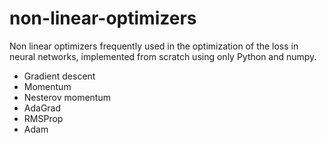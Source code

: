 # non-linear-optimizers
Non linear optimizers frequently used in the optimization of the loss in neural networks, implemented from scratch using only Python and numpy.
- Gradient descent
- Momentum
- Nesterov momentum
- AdaGrad
- RMSProp
- Adam
